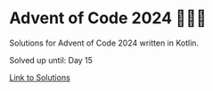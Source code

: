 # Advent of Code 2024 🎄🌟🎅
Solutions for Advent of Code 2024 written in Kotlin.

Solved up until: Day 15

[Link to Solutions](https://github.com/patrick-elmquist/Advent-of-Code-2024/tree/main/src/main/kotlin)
